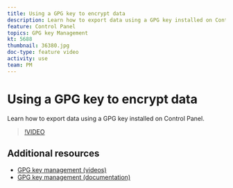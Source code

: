 ```yaml
---
title: Using a GPG key to encrypt data 
description: Learn how to export data using a GPG key installed on Control Panel.
feature: Control Panel
topics: GPG key Management
kt: 5688
thumbnail: 36380.jpg
doc-type: feature video
activity: use
team: PM
---
```


# Using a GPG key to encrypt data 

Learn how to export data using a GPG key installed on Control Panel.

>[!VIDEO](https://video.tv.adobe.com/v/36380?quality=12)

## Additional resources

* [GPG key management (videos)](./gpg-key-management-overview.md)
* [GPG key management (documentation)](https://docs.adobe.com/content/help/en/control-panel/using/instances-settings/gpg-keys-management.html)
